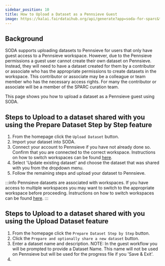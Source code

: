 ```yaml
---
sidebar_position: 10
title: How to Upload a Dataset as a Pennsieve Guest
image: https://kalai.fairdataihub.org/api/generate?app=soda-for-sparc&title=How%20to%20Upload%20a%20Dataset%20as%20a%20Pennsieve%20Guest&description=%27How%20to%27%20SPARC%20series&org=fairdataihub
---
```


## Background

SODA supports uploading datasets to Pennsieve for users that only have guest access to a Pennsieve workspace.
However, due to the Pennsieve permissions a guest user cannot create their own dataset on Pennsieve. Instead, they will need to have a dataset created for them by a contributor or associate who has the appropriate permissions to create datasets in the workspace. This contributor or associate may be a colleague or team member who has the necessary access rights. For many the contributor or associate will be a member of the SPARC curation team.

This page shows you how to upload a dataset as a Pennsieve guest using SODA.

## Steps to Upload to a dataset shared with you using the Prepare Dataset Step by Step feature

1. From the homepage click the `Upload Dataset` button.
2. Import your dataset into SODA.
3. Connect your account to Pennsieve if you have not already done so. Confirm that you are connected to the correct workspace. Instructions on how to switch workspaces can be found [here](./how-to-use-workspaces.md).
4. Select 'Update existing dataset' and choose the dataset that was shared with you from the dropdown menu.
5. Follow the remaining steps and upload your dataset to Pennsieve.

:::info
Pennsieve datasets are associated with workspaces. If you have access to multiple workspaces you may want to switch to the appropriate workspace before proceeding. Instructions on how to switch workspaces can be found [here](./how-to-use-workspaces.md).
:::

## Steps to Upload to a dataset shared with you using the Upload Dataset feature

1. From the homepage click the `Prepare Dataset Step by Step` button.
2. Click the `Prepare and optionally share a new dataset` button.
3. Enter a dataset name and description. NOTE: In the guest workflow you will be prompted to provide a Dataset Name. This name will not be used on Pennsieve but will be used for the progress file if you 'Save & Exit'.
4.

